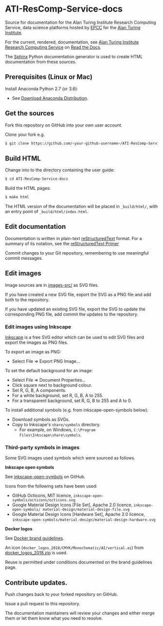 # ATI-ResComp-Service-docs

Source for documentation for the Alan Turing Institute Research Computing Service, data science platforms hosted by [EPCC](http://www.epcc.ed.ac.uk) for the [Alan Turing Institute](http://www.turing.ac.uk).

For the current, rendered, documentation, see [Alan Turing Institute Research Computing Service](http://ati-rescomp-service-docs.readthedocs.io/en/latest/index.html) on [Read the Docs](https://readthedocs.org).

The [Sphinx](http://www.sphinx-doc.org/) Python documentation generator is used to create HTML documentation from these sources.

## Prerequisites (Linux or Mac)

Install Anaconda Python 2.7 (or 3.6):

* See [Download Anaconda Distribution](https://www.anaconda.com/download/).

## Get the sources

Fork this repository on GitHub into your own user account.

Clone your fork e.g.

```bash
$ git clone https://github.com/<your-github-username>/ATI-ResComp-Service-docs
```

## Build HTML

Change into to the directory containing the user guide:

```bash
$ cd ATI-ResComp-Service-docs
```

Build the HTML pages:

```bash
$ make html
```

The HTML version of the documentation will be placed in `_build/html/`, with an entry point of `_build/html/index.html`.

## Edit documentation

Documentation is written in plain-text [reStructuredText](http://docutils.sourceforge.net/rst.html) format. For a summary of its notation, see the [reStructuredText Primer](http://www.sphinx-doc.org/en/master/usage/restructuredtext/basics.html)

Commit changes to your Git repository, remembering to use meaningful commit messages.

## Edit images

Image sources are in [images-src/](./images-src) as SVG files.

If you have created a new SVG file, export the SVG as a PNG file and add both to the repository.

If you have updated an existing SVG file, export the SVG to update the corresponding PNG file, add commit the updates to the repository.

### Edit images using Inkscape

[Inkscape](https://inkscape.org/en/) is a free SVG editor which can be used to edit SVG files and export the images as PNG files.

To export an image as PNG:

* Select File => Export PNG Image...

To set the default background for an image:

* Select File => Document Properties...
* Click square next to background colour.
* Set R, G, B, A components.
* For a white background, set R, G, B, A to 255.
* For a transparent background, set R, G, B to 255 and A to 0.

To install additional symbols (e.g. from inkscape-open-symbols below):

* Download symbols as SVGs.
* Copy to Inkscape's `share/symbols` directory.
  - For example, on Windows, `C:\Program Files\Inkscape\share\symbols`.

### Third-party symbols in images

Some SVG images used symbols which were sourced as follows.

**Inkscape open symbols**

See [inkscape-open-symbols](https://github.com/Xaviju/inkscape-open-symbols) on GitHub.

Icons from the following sets have been used:

* GitHub Octicons, MIT licence, `inkscape-open-symbols/octicons/octicons.svg`
* Google Material Design Icons [File Set], Apache 2.0 licence, `inkscape-open-symbols/
material-design/material-design-file.svg`
* Google Material Design Icons [Hardware Set], Apache 2.0 licence, `inkscape-open-symbols/material-design/material-design-hardware.svg`

**Docker logos**

See [Docker brand guidelines](https://www.docker.com/legal/brand-guidelines).

An icon (`docker_logos_2018/CMYK/Monochomatic/AI/vertical.ai`) from [docker_logos_2018.zip](https://www.docker.com/sites/default/files/legal/docker_logos_2018.zip) is used.

Reuse is permitted under conditions documented on the brand guidelines page.

## Contribute updates.

Push changes back to your forked repository on GitHub.

Issue a pull request to this repository.

The documentation maintainers will review your changes and either merge them or let them know what you need to resolve.
